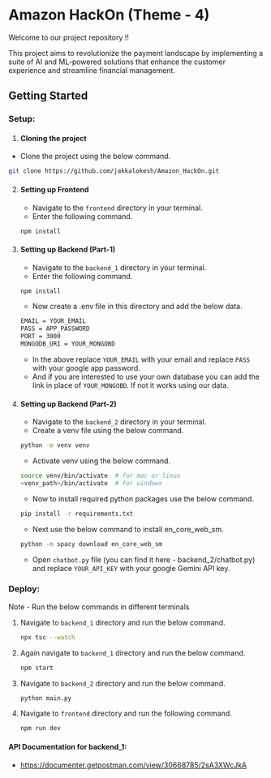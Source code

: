 # Amazon HackOn (Theme - 4)

Welcome to our project repository !!

This project aims to revolutionize the payment landscape by implementing a suite of AI and ML-powered solutions that enhance the customer experience and streamline financial management.

## Getting Started

### Setup:

1. #### Cloning the project
- Clone the project using the below command.

```sh
git clone https://github.com/jakkalokesh/Amazon_HackOn.git
```
2. #### Setting up Frontend
    - Navigate to the `frontend` directory in your terminal.
    - Enter the following command.

    ```sh
    npm install
    ```
3. #### Setting up Backend (Part-1)
    - Navigate to the `backend_1` directory in your terminal.
    - Enter the following command.

    ```sh
    npm install
    ```
    - Now create a .env file in this directory and add the below data.

    ```sh
    EMAIL = YOUR_EMAIL
    PASS = APP_PASSWORD
    PORT = 3000
    MONGODB_URI = YOUR_MONGOBD 
    ```
    - In the above replace `YOUR_EMAIL` with your email and replace `PASS` with your google app password.
    - And if you are interested to use your own database you can add the link in place of `YOUR_MONGOBD`. If not it works using our data.
4. #### Setting up Backend (Part-2)
    - Navigate to the `backend_2` directory in your terminal.
    - Create a venv file using the below command.

    ```sh
    python -m venv venv
    ```
    - Activate venv using the below command.

    ```sh
    source venv/bin/activate  # for mac or linux
    <venv_path>/bin/activate  # for windows
    ```
    - Now to install required python packages use the below command.

    ```sh
    pip install -r requirements.txt
    ```
    - Next use the below command to install en_core_web_sm.

    ```sh
    python -m spacy download en_core_web_sm
    ```
    - Open `chatbot.py` file (you can find it here - backend_2/chatbot.py) and replace `YOUR_API_KEY` with your google Gemini API key.
    

### Deploy:
 
 Note - Run the below commands in different terminals

1. Navigate to `backend_1` directory and run the below command.

    ```sh
    npx tsc --watch
    ```
2. Again navigate to `backend_1` directory and run the below command.

    ```sh
    npm start
    ```
3. Navigate to `backend_2` directory and run the below command.

    ```sh
    python main.py
    ```
4. Navigate to `frontend` directory and run the following command.

    ```sh
    npm run dev
    ```


#### API Documentation for backend_1:

   - https://documenter.getpostman.com/view/30668785/2sA3XWcJkA